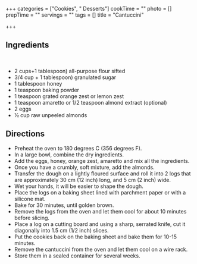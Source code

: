 +++
categories = ["Cookies", " Desserts"]
cookTime = ""
photo = []
prepTime = ""
servings = ""
tags = []
title = "Cantuccini"

+++
## Ingredients
 
- 2 cups+1 tablespoon) all-purpose flour sifted
- 3/4 cup + 1 tablespoon) granulated sugar
- 1 tablespoon honey
- 1 teaspoon baking powder
- 1 teaspoon grated orange zest or lemon zest
- 1 teaspoon amaretto or 1/2 teaspoon almond extract (optional)
- 2 eggs
- ½ cup raw unpeeled almonds

## Directions
- Preheat the oven to 180 degrees C (356 degrees F).
- In a large bowl, combine the dry ingredients.
- Add the eggs, honey, orange zest, amaretto and mix all the ingredients.
- Once you have a crumbly, soft mixture, add the almonds.
- Transfer the dough on a lightly floured surface and roll it into 2 logs that are approximately 30 cm (12 inch) long, and 5 cm (2 inch) wide.
- Wet your hands, it will be easier to shape the dough.
- Place the logs on a baking sheet lined with parchment paper or with a silicone mat.
- Bake for 30 minutes, until golden brown.
- Remove the logs from the oven and let them cool for about 10 minutes before slicing.
- Place a log on a cutting board and using a sharp, serrated knife, cut it diagonally into 1.5 cm (1/2 inch) slices.
- Put the cookies back on the baking sheet and bake them for 10-15 minutes.
- Remove the cantuccini from the oven and let them cool on a wire rack.
- Store them in a sealed container for several weeks.